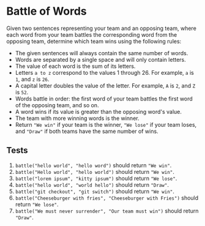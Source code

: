 # Battle of Words
Given two sentences representing your team and an opposing team, where each word from your team battles the corresponding word from the opposing team, determine which team wins using the following rules:

- The given sentences will always contain the same number of words.
- Words are separated by a single space and will only contain letters.
- The value of each word is the sum of its letters.
- Letters `a to z` correspond to the values 1 through 26. For example, `a` is `1`, and `z` is `26`.
- A capital letter doubles the value of the letter. For example, `A` is `2`, and `Z` is `52`.
- Words battle in order: the first word of your team battles the first word of the opposing team, and so on.
- A word wins if its value is greater than the opposing word's value.
- The team with more winning words is the winner.
- Return `"We win"` if your team is the winner, `"We lose"` if your team loses, and `"Draw"` if both teams have the same number of wins.

## Tests
1. `battle("hello world", "hello word")` should return `"We win"`.
2. `battle("Hello world", "hello world")` should return `"We win"`.
3. `battle("lorem ipsum", "kitty ipsum")` should return `"We lose"`.
4. `battle("hello world", "world hello")` should return `"Draw"`.
5. `battle("git checkout", "git switch")` should return `"We win"`.
6. `battle("Cheeseburger with fries", "Cheeseburger with Fries")` should return `"We lose"`.
7. `battle("We must never surrender", "Our team must win")` should return `"Draw"`.